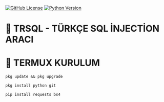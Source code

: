 [![GitHub License](https://img.shields.io/badge/license-MIT-blue.svg)](LICENSE)
[![Python Version](https://img.shields.io/badge/python-3.6%2B-blue)](https://www.python.org/)
# 💉 TRSQL - TÜRKÇE SQL İNJECTİON ARACI


# 📱 TERMUX KURULUM
```
pkg update && pkg upgrade
```
```
pkg install python git
```
```
pip install requests bs4
